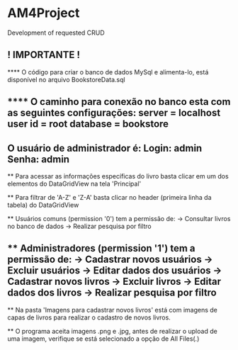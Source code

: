 # AM4Project
Development of requested CRUD

! IMPORTANTE !
---------------------------------------------------------
**** O código para criar o banco de dados MySql e alimenta-lo, está disponível no arquivo BookstoreData.sql

**** O caminho para conexão no banco esta com as seguintes configurações:
server = localhost
user id = root
database = bookstore
---------------------------------------------------------
O usuário de administrador é:
Login: admin
Senha: admin
---------------------------------------------------------
** Para acessar as informações específicas do livro basta clicar em um dos elementos do DataGridView na tela 'Principal'

** Para filtrar de 'A-Z' e 'Z-A' basta clicar no header (primeira linha da tabela) do DataGridView

** Usuários comuns (permission '0') tem a permissão de:
-> Consultar livros no banco de dados
-> Realizar pesquisa por filtro

** Administradores (permission '1') tem a permissão de:
-> Cadastrar novos usuários
-> Excluir usuários
-> Editar dados dos usuários
-> Cadastrar novos livros
-> Excluir livros
-> Editar dados dos livros
-> Realizar pesquisa por filtro 
---------------------------------------------------------
** Na pasta 'Imagens para cadastrar novos livros' está com imagens de capas de livros para realizar o cadastro de novos livros.

** O programa aceita imagens .png e .jpg, antes de realizar o upload de uma imagem, verifique se está selecionado a opção de All Files(*.*)
